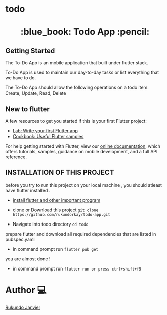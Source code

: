 # todo

<h1 align="center"> :blue_book: Todo App :pencil: </h1>

## Getting Started

The To-Do App is an mobile application that built under flutter stack.

To-Do App is  used to maintain our day-to-day tasks or list everything that we have to do.

The To-Do App should allow the following operations on a todo item:
Create, Update, Read, Delete

## New to flutter  

A few resources to get you started if this is your first Flutter project:

- [Lab: Write your first Flutter app](https://flutter.dev/docs/get-started/codelab)
- [Cookbook: Useful Flutter samples](https://flutter.dev/docs/cookbook)

For help getting started with Flutter, view our
[online documentation](https://flutter.dev/docs), which offers tutorials,
samples, guidance on mobile development, and a full API reference.

##  INSTALLATION OF THIS PROJECT

before you try to run this project on your local machine  , you should atleast have flutter installed .

- [install flutter and other important program](https://docs.flutter.dev/get-started/install/windows)



- clone or Download this project  `git clone https://github.com/rukundorkay/todo-app.git `

- Navigate into todo directory `cd todo` 

prepare flutter and download all required dependencies that are listed in pubspec.yaml

- in command prompt run `flutter pub get`  

you are almost done !

- in command prompt run `flutter run or press ctrl+shift+f5`


# Author :computer:

 [Rukundo Janvier](https://github.com/rukundorkay/)
 


